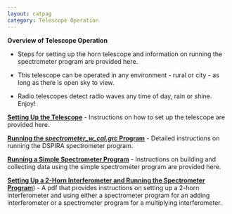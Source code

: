 ```yaml
---
layout: catpag
category: Telescope Operation
---
```


**Overview of Telescope Operation** 

* Steps for setting up the horn telescope and information on running the spectrometer program are provided here.

* This telescope can be operated in any environment - rural or city - as long as there is open sky to view.

* Radio telescopes detect radio waves any time of day, rain or shine. Enjoy!

[**Setting Up the Telescope**](https://wvurail.org//dspira-lessons/Telescope_Setup) - Instructions on how to set up the telescope are provided here.

[**Running the *spectrometer_w_cal.grc* Program**](https://wvurail.org//dspira-lessons/spectrometer_w_cal_Instructions) - Detailed instructions on running the DSPIRA spectrometer program.

[**Running a Simple Spectrometer Program**](https://wvurail.org//dspira-lessons/Simple_Spectrometer) - Instructions on building and collecting data using the simple spectrometer program are provided here.

[**Setting Up a 2-Horn Interferometer and Running the Spectrometer Program**](https://github.com/WVURAIL/dspira-lessons/blob/master/_posts/2022-07-11-SettingUp2HornInterferometer.md)) - A pdf that provides instructions on setting up a 2-horn interferometer and using either a spectrometer program for an adding interferometer or a spectrometer program for a multiplying interferometer.
